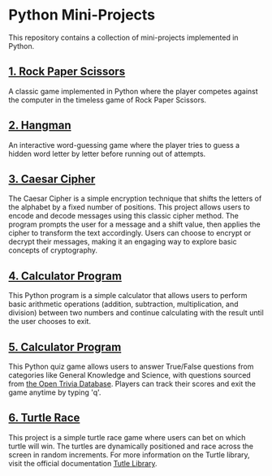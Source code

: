 # Python Mini-Projects

This repository contains a collection of mini-projects implemented in Python.

## [1. Rock Paper Scissors](./01.%20Rock%20Paper%20Scissors)

A classic game implemented in Python where the player competes against the computer in the timeless game of Rock Paper Scissors.

## [2. Hangman](./02.%20Hangman)

An interactive word-guessing game where the player tries to guess a hidden word letter by letter before running out of attempts.

## [3. Caesar Cipher](./03.%20Caesar%20Cipher)

The Caesar Cipher is a simple encryption technique that shifts the letters of the alphabet by a fixed number of positions. This project allows users to encode and decode messages using this classic cipher method. The program prompts the user for a message and a shift value, then applies the cipher to transform the text accordingly. Users can choose to encrypt or decrypt their messages, making it an engaging way to explore basic concepts of cryptography.

## [4. Calculator Program](./04.%20Calculator)

This Python program is a simple calculator that allows users to perform basic arithmetic operations (addition, subtraction, multiplication, and division) between two numbers and continue calculating with the result until the user chooses to exit.

## [5. Calculator Program](./05.%20Quiz%20Game)

This Python quiz game allows users to answer True/False questions from categories like General Knowledge and Science, with questions sourced from [the Open Trivia Database](https://opentdb.com/). Players can track their scores and exit the game anytime by typing 'q'.

## [6. Turtle Race](./05.%20Turtle%20Race)
This project is a simple turtle race game where users can bet on which turtle will win. The turtles are dynamically positioned and race across the screen in random increments.
For more information on the Turtle library, visit the official documentation [Tutle Library](https://docs.python.org/3/library/turtle.html#module-turtle).
